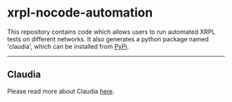 # xrpl-nocode-automation
This repository contains code which allows users to run automated XRPL tests on different networks. It also generates a python package named 'claudia', which can be installed from [PyPi](https://pypi.org/project/claudia/).

---

## Claudia
Please read more about Claudia [here](https://gitlab.ops.ripple.com/xrpledger/xrpl-nocode-automation/-/blob/main/src/claudia/README.md).
